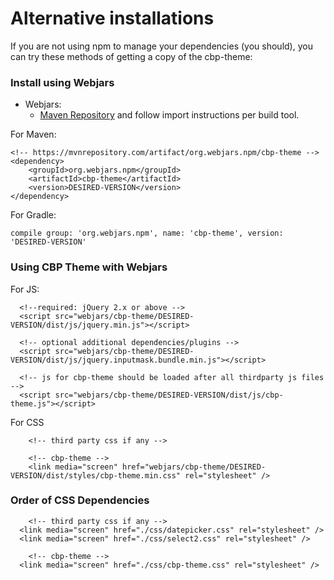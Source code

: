 # Alternative installations
If you are not using npm to manage your dependencies (you should), you can try these methods of getting a copy of the cbp-theme:

### Install using Webjars

* Webjars: 
  - [Maven Repository](https://mvnrepository.com/artifact/org.webjars.npm/cbp-theme) and follow import instructions per build tool.

For Maven:
```
<!-- https://mvnrepository.com/artifact/org.webjars.npm/cbp-theme -->
<dependency>
    <groupId>org.webjars.npm</groupId>
    <artifactId>cbp-theme</artifactId>
    <version>DESIRED-VERSION</version>
</dependency>
```
For Gradle:
```
compile group: 'org.webjars.npm', name: 'cbp-theme', version: 'DESIRED-VERSION'
```

### Using CBP Theme with Webjars

For JS:
```
  <!--required: jQuery 2.x or above -->
  <script src="webjars/cbp-theme/DESIRED-VERSION/dist/js/jquery.min.js"></script>

  <!-- optional additional dependencies/plugins -->
  <script src="webjars/cbp-theme/DESIRED-VERSION/dist/js/jquery.inputmask.bundle.min.js"></script>

  <!-- js for cbp-theme should be loaded after all thirdparty js files -->
  <script src="webjars/cbp-theme/DESIRED-VERSION/dist/js/cbp-theme.js"></script>

```
For CSS
```
	<!-- third party css if any -->

	<!-- cbp-theme -->
    <link media="screen" href="webjars/cbp-theme/DESIRED-VERSION/dist/styles/cbp-theme.min.css" rel="stylesheet" />
```


### Order of CSS Dependencies
```
	<!-- third party css if any -->
  <link media="screen" href="./css/datepicker.css" rel="stylesheet" />
  <link media="screen" href="./css/select2.css" rel="stylesheet" />

	<!-- cbp-theme -->
  <link media="screen" href="./css/cbp-theme.css" rel="stylesheet" />

```
